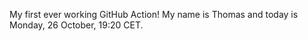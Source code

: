 My first ever working GitHub Action!
My name is Thomas and today is Monday, 26 October, 19:20 CET. 
